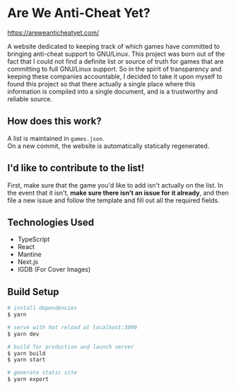 # Are We Anti-Cheat Yet?

https://areweanticheatyet.com/

A website dedicated to keeping track of which games have committed to bringing anti-cheat support to GNU/Linux. This project was born out of the fact that I could not find a definite list or source of truth for games that are committing to full GNU/Linux support. So in the spirit of transparency and keeping these companies accountable, I decided to take it upon myself to found this project so that there actually a single place where this information is compiled into a single document, and is a trustworthy and reliable source.

## How does this work?

A list is maintained in `games.json`.  
On a new commit, the website is automatically statically regenerated.

## I'd like to contribute to the list!

First, make sure that the game you'd like to add isn't actually on the list. In the event that it isn't, **make sure there isn't an issue for it already**, and then file a new issue and follow the template and fill out all the required fields.

## Technologies Used
- TypeScript
- React
- Mantine
- Next.js
- IGDB (For Cover Images)

## Build Setup

```bash
# install dependencies
$ yarn

# serve with hot reload at localhost:3000
$ yarn dev

# build for production and launch server
$ yarn build
$ yarn start

# generate static site
$ yarn export
```